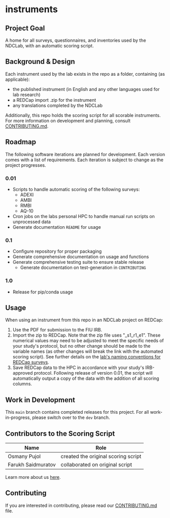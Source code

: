 # instruments

## Project Goal
A home for all surveys, questionnaires, and inventories used by the NDCLab, with an automatic scoring script.


## Background & Design
Each instrument used by the lab exists in the repo as a folder, containing (as applicable):
* the published instrument (in English and any other languages used for lab research)
* a REDCap import .zip for the instrument
* any translations completed by the NDCLab

Additionally, this repo holds the scoring script for all scorable instruments. For more information on development and planning, consult [CONTRIBUTING.md](https://github.com/NDCLab/instruments/blob/main/CONTRIBUTING.md).


## Roadmap
The following software iterations are planned for development. Each version comes with a list of requirements. Each iteration is subject to change as the project progresses.

### 0.01 

* Scripts to handle automatic scoring of the following surveys:
  * ADEXI
  * AMBI
  * RMBI
  * AQ-10
* Cron jobs on the labs personal HPC to handle manual run scripts on unprocessed data 
* Generate documentation `README` for usage

### 0.1

* Configure repository for proper packaging
* Generate comprehensive documentation on usage and functions
* Generate comprehensive testing suite to ensure stable release
  * Generate documentation on test-generation in `CONTRIBUTING`

### 1.0 

* Release for pip/conda usage

## Usage
When using an instrument from this repo in an NDCLab project on REDCap:
1. Use the PDF for submission to the FIU IRB.
2. Import the zip to REDCap. Note that the zip file uses "_s1_r1_e1". These numerical values may need to be adjusted to meet the specific needs of your study's protocol, but no other change should be made to the variable names (as other changes will break the link with the automated scoring script). See further details on the [lab's naming conventions for REDCap surveys](https://ndclab.github.io/wiki/docs/etiquette/naming-conventions.html#redcap).
3. Save REDCap data to the HPC in accordance with your study's IRB-approved protocol. Following release of version 0.01, the script will automatically output a copy of the data with the addition of all scoring columns.


## Work in Development
This `main` branch contains completed releases for this project. For all work-in-progress, please switch over to the `dev` branch.


## Contributors to the Scoring Script
| Name | Role |
| ---  | ---  |
| Osmany Pujol | created the original scoring script |
| Farukh Saidmuratov | collaborated on original script |

Learn more about us [here](www.ndclab.com/people).

## Contributing
If you are interested in contributing, please read our [CONTRIBUTING.md](CONTRIBUTING.md) file.